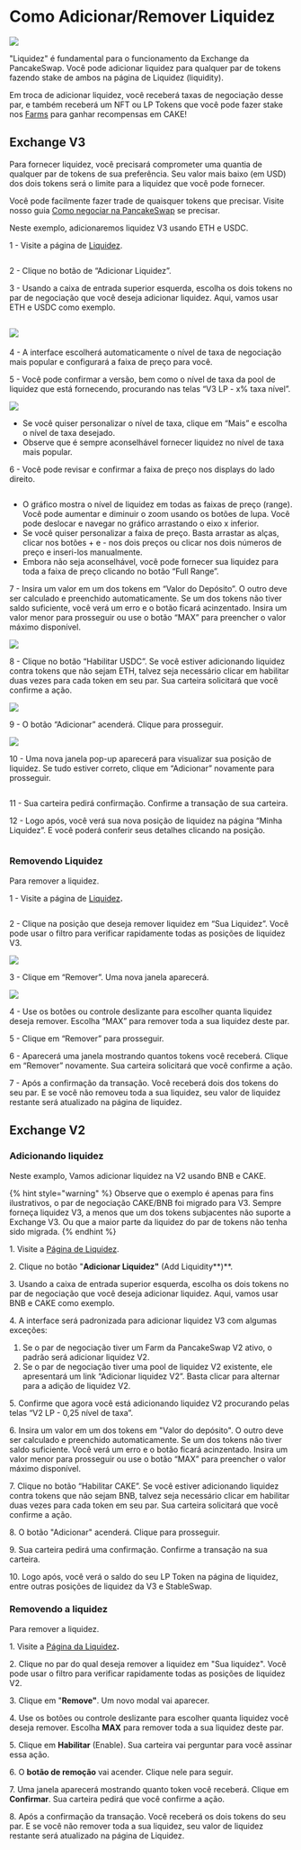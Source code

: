 # Como Adicionar/Remover Liquidez

![](../../.gitbook/assets/how-to-add-remove-liquidity-header.png)

"Liquidez" é fundamental para o funcionamento da Exchange da PancakeSwap. Você pode adicionar liquidez para qualquer par de tokens fazendo stake de ambos na página de Liquidez (liquidity).

Em troca de adicionar liquidez, você receberá taxas de negociação desse par, e também receberá um NFT ou LP Tokens que você pode fazer stake nos [Farms](https://pancakeswap.finance/farms) para ganhar recompensas em CAKE!

## Exchange V3

Para fornecer liquidez, você precisará comprometer uma quantia de qualquer par de tokens de sua preferência. Seu valor mais baixo (em USD) dos dois tokens será o limite para a liquidez que você pode fornecer.&#x20;

Você pode facilmente fazer trade de quaisquer tokens que precisar. Visite nosso guia [Como negociar na PancakeSwap](https://docs.pancakeswap.finance/v/portuguese-brazilian/produtos/pancakeswap-exchange/trade-guide) se precisar.&#x20;

Neste exemplo, adicionaremos liquidez V3 usando ETH e USDC.

1 - Visite a página de [Liquidez](https://pancakeswap.finance/liquidity).

<figure><img src="../../.gitbook/assets/image (13) (2) (2).png" alt=""><figcaption></figcaption></figure>

2 - Clique no botão de “Adicionar Liquidez”.

3 - Usando a caixa de entrada superior esquerda, escolha os dois tokens no par de negociação que você deseja adicionar liquidez. Aqui, vamos usar ETH e USDC como exemplo.

## ![](<../../.gitbook/assets/image (76).png>)

4 - A interface escolherá automaticamente o nível de taxa de negociação mais popular e configurará a faixa de preço para você.

5 - Você pode confirmar a versão, bem como o nível de taxa da pool de liquidez que está fornecendo, procurando nas telas “V3 LP - x% taxa nível”.

![](<../../.gitbook/assets/image (166).png>)

* Se você quiser personalizar o nível de taxa, clique em “Mais” e escolha o nível de taxa desejado.&#x20;
* Observe que é sempre aconselhável fornecer liquidez no nível de taxa mais popular.

6 - Você pode revisar e confirmar a faixa de preço nos displays do lado direito.

<figure><img src="../../.gitbook/assets/image (168).png" alt=""><figcaption></figcaption></figure>

* O gráfico mostra o nível de liquidez em todas as faixas de preço (range). Você pode aumentar e diminuir o zoom usando os botões de lupa. Você pode deslocar e navegar no gráfico arrastando o eixo x inferior.&#x20;
* Se você quiser personalizar a faixa de preço. Basta arrastar as alças, clicar nos botões + e - nos dois preços ou clicar nos dois números de preço e inseri-los manualmente.&#x20;
* Embora não seja aconselhável, você pode fornecer sua liquidez para toda a faixa de preço clicando no botão “Full Range”.

7 - Insira um valor em um dos tokens em “Valor do Depósito”. O outro deve ser calculado e preenchido automaticamente. Se um dos tokens não tiver saldo suficiente, você verá um erro e o botão ficará acinzentado. Insira um valor menor para prosseguir ou use o botão “MAX” para preencher o valor máximo disponível.

![](<../../.gitbook/assets/image (174).png>)

8 - Clique no botão “Habilitar USDC”. Se você estiver adicionando liquidez contra tokens que não sejam ETH, talvez seja necessário clicar em habilitar duas vezes para cada token em seu par. Sua carteira solicitará que você confirme a ação.

![](<../../.gitbook/assets/image (148).png>)

9 - O botão “Adicionar” acenderá. Clique para prosseguir.

![](<../../.gitbook/assets/image (181).png>)

10 - Uma nova janela pop-up aparecerá para visualizar sua posição de liquidez. Se tudo estiver correto, clique em “Adicionar” novamente para prosseguir.

<figure><img src="../../.gitbook/assets/image (173).png" alt=""><figcaption></figcaption></figure>

11 - Sua carteira pedirá confirmação. Confirme a transação de sua carteira.

12 - Logo após, você verá sua nova posição de liquidez na página “Minha Liquidez”. E você poderá conferir seus detalhes clicando na posição.

<figure><img src="../../.gitbook/assets/image (79).png" alt=""><figcaption></figcaption></figure>

### **Removendo Liquidez**

Para remover a liquidez.

1 - Visite a página de [Liquidez](https://pancakeswap.finance/liquidity)**.**

<figure><img src="../../.gitbook/assets/image (45) (3).png" alt=""><figcaption></figcaption></figure>

2 - Clique na posição que deseja remover liquidez em “Sua Liquidez”. Você pode usar o filtro para verificar rapidamente todas as posições de liquidez V3.

![](<../../.gitbook/assets/image (31).png>)

3 - Clique em “Remover”. Uma nova janela aparecerá.

![](<../../.gitbook/assets/image (16) (4).png>)

4 - Use os botões ou controle deslizante para escolher quanta liquidez deseja remover. Escolha “MAX” para remover toda a sua liquidez deste par.&#x20;

5 - Clique em “Remover” para prosseguir.&#x20;

6 - Aparecerá uma janela mostrando quantos tokens você receberá. Clique em “Remover” novamente. Sua carteira solicitará que você confirme a ação.

&#x20;7 - Após a confirmação da transação. Você receberá dois dos tokens do seu par. E se você não removeu toda a sua liquidez, seu valor de liquidez restante será atualizado na página de liquidez.

## Exchange V2

### **Adicionando liquidez**

Neste examplo, Vamos adicionar liquidez na V2 usando BNB e CAKE.

{% hint style="warning" %}
Observe que o exemplo é apenas para fins ilustrativos, o par de negociação CAKE/BNB foi migrado para V3. Sempre forneça liquidez V3, a menos que um dos tokens subjacentes não suporte a Exchange V3. Ou que a maior parte da liquidez do par de tokens não tenha sido migrada.
{% endhint %}

1\. Visite a [Página de Liquidez](https://exchange.pancakeswap.finance/#/pool).

2\. Clique no botão "**Adicionar Liquidez"** (Add Liquidity**)**.

3\. Usando a caixa de entrada superior esquerda, escolha os dois tokens no par de negociação que você deseja adicionar liquidez. Aqui, vamos usar BNB e CAKE como exemplo.

4\. A interface será padronizada para adicionar liquidez V3 com algumas exceções:

1. Se o par de negociação tiver um Farm da PancakeSwap V2 ativo, o padrão será adicionar liquidez V2.
2. Se o par de negociação tiver uma pool de liquidez V2 existente, ele apresentará um link “Adicionar liquidez V2”. Basta clicar para alternar para a adição de liquidez V2.

5\. Confirme que agora você está adicionando liquidez V2 procurando pelas telas “V2 LP - 0,25 nível de taxa”.&#x20;

6\. Insira um valor em um dos tokens em "Valor do depósito". O outro deve ser calculado e preenchido automaticamente. Se um dos tokens não tiver saldo suficiente. Você verá um erro e o botão ficará acinzentado. Insira um valor menor para prosseguir ou use o botão “MAX” para preencher o valor máximo disponível.&#x20;

7\. Clique no botão “Habilitar CAKE”. Se você estiver adicionando liquidez contra tokens que não sejam BNB, talvez seja necessário clicar em habilitar duas vezes para cada token em seu par. Sua carteira solicitará que você confirme a ação.&#x20;

8\. O botão "Adicionar" acenderá. Clique para prosseguir.&#x20;

9\. Sua carteira pedirá uma confirmação. Confirme a transação na sua carteira.&#x20;

10\. Logo após, você verá o saldo do seu LP Token na página de liquidez, entre outras posições de liquidez da V3 e StableSwap.

### **Removendo a liquidez**

Para remover a liquidez.

1\. Visite a [Página da Liquidez](https://exchange.pancakeswap.finance/#/pool)**.**

2\. Clique no par do qual deseja remover a liquidez em "Sua liquidez". Você pode usar o filtro para verificar rapidamente todas as posições de liquidez V2.

3\. Clique em "**Remove"**. Um novo modal vai aparecer.

4\. Use os botões ou controle deslizante para escolher quanta liquidez você deseja remover. Escolha **MAX** para remover toda a sua liquidez deste par.

5\. Clique em **Habilitar** (Enable). Sua carteira vai perguntar para você assinar essa ação.

6\. O **botão de remoção** vai acender. Clique nele para seguir.

7\. Uma janela aparecerá mostrando quanto token você receberá. Clique em **Confirmar**. Sua carteira pedirá que você confirme a ação.

8\. Após a confirmação da transação. Você receberá os dois tokens do seu par. E se você não remover toda a sua liquidez, seu valor de liquidez restante será atualizado na página de Liquidez.
